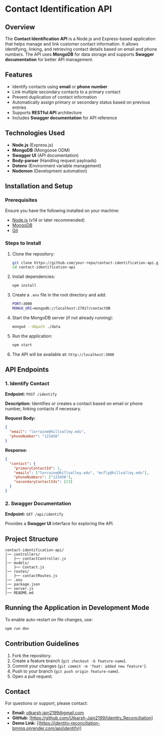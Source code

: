# Contact Identification API

## Overview
The **Contact Identification API** is a Node.js and Express-based application that helps manage and link customer contact information. It allows identifying, linking, and retrieving contact details based on email and phone numbers. The API uses **MongoDB** for data storage and supports **Swagger documentation** for better API management.

## Features
- Identify contacts using **email** or **phone number**
- Link multiple secondary contacts to a primary contact
- Prevent duplication of contact information
- Automatically assign primary or secondary status based on previous entries
- Supports **RESTful API** architecture
- Includes **Swagger documentation** for API reference

## Technologies Used
- **Node.js** (Express.js)
- **MongoDB** (Mongoose ODM)
- **Swagger UI** (API documentation)
- **Body-parser** (Handling request payloads)
- **Dotenv** (Environment variable management)
- **Nodemon** (Development automation)

## Installation and Setup

### Prerequisites
Ensure you have the following installed on your machine:
- [Node.js](https://nodejs.org/en/download/) (v14 or later recommended)
- [MongoDB](https://www.mongodb.com/try/download/community)
- [Git](https://git-scm.com/downloads)

### Steps to Install
1. Clone the repository:
   ```sh
   git clone https://github.com/your-repo/contact-identification-api.git
   cd contact-identification-api
   ```
2. Install dependencies:
   ```sh
   npm install
   ```
3. Create a `.env` file in the root directory and add:
   ```sh
   PORT=3000
   MONGO_URI=mongodb://localhost:27017/contactDB
   ```
4. Start the MongoDB server (if not already running):
   ```sh
   mongod --dbpath ./data
   ```
5. Run the application:
   ```sh
   npm start
   ```
6. The API will be available at: `http://localhost:3000`

## API Endpoints
### 1. **Identify Contact**
**Endpoint:** `POST /identify`

**Description:** Identifies or creates a contact based on email or phone number, linking contacts if necessary.

**Request Body:**
```json
{
  "email": "lorraine@hillvalley.edu",
  "phoneNumber": "123456"
}
```

**Response:**
```json
{
  "contact": {
    "primaryContactId": 1,
    "emails": ["lorraine@hillvalley.edu", "mcfly@hillvalley.edu"],
    "phoneNumbers": ["123456"],
    "secondaryContactIds": [23]
  }
}
```

### 2. **Swagger Documentation**
**Endpoint:** `GET /api/identify`

Provides a **Swagger UI** interface for exploring the API.

## Project Structure
```
contact-identification-api/
│── controllers/
│   ├── contactController.js
│── models/
│   ├── Contact.js
│── routes/
│   ├── contactRoutes.js
│── .env
│── package.json
│── server.js
│── README.md
```

## Running the Application in Development Mode
To enable auto-restart on file changes, use:
```sh
npm run dev
```

## Contribution Guidelines
1. Fork the repository.
2. Create a feature branch (`git checkout -b feature-name`).
3. Commit your changes (`git commit -m 'feat: added new feature'`).
4. Push to your branch (`git push origin feature-name`).
5. Open a pull request.

## Contact
For questions or support, please contact:
- **Email:** utkarsh.jain2199@gmail.com
- **GitHub:** [https://github.com/Utkarsh-Jain2199/Identity_Reconciliation]
- **Demo Link:** [(https://identity-reconciliation-bmmq.onrender.com/api/identify)]

